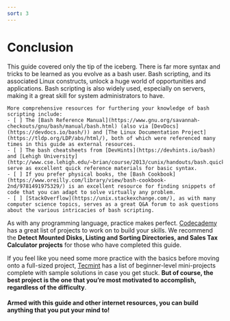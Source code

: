 ```yaml
---
sort: 3
---
```

# Conclusion

This guide covered only the tip of the iceberg. There is far more syntax and tricks to be learned as you evolve as a bash user. Bash scripting, and its associated Linux constructs, unlock a huge world of opportunities and applications. Bash scripting is also widely used, especially on servers, making it a great skill for system administrators to have.

```warning
More comprehensive resources for furthering your knowledge of bash scripting include:
- [ ] The [Bash Reference Manual](https://www.gnu.org/savannah-checkouts/gnu/bash/manual/bash.html) (also via [DevDocs](https://devdocs.io/bash/)) and [The Linux Documentation Project](https://tldp.org/LDP/abs/html/), both of which were referenced many times in this guide as external resources.
- [ ] The bash cheatsheets from [DevHints](https://devhints.io/bash) and [Lehigh University](http://www.cse.lehigh.edu/~brian/course/2013/cunix/handouts/bash.quickref.pdf) serve as excellent quick reference materials for basic syntax.
- [ ] If you prefer physical books, the [Bash Cookbook](https://www.oreilly.com/library/view/bash-cookbook-2nd/9781491975329/) is an excellent resource for finding snippets of code that you can adapt to solve virtually any problem.
- [ ] [StackOverflow](https://unix.stackexchange.com/), as with many computer science topics, serves as a great Q&A forum to ask questions about the various intricacies of bash scripting.
```

As with any programming language, practice makes perfect. [Codecademy](https://www.codecademy.com/resources/blog/bash-script-code-challenges-for-beginners/) has a great list of projects to work on to build your skills. We recommend the __Detect Mounted Disks, Listing and Sorting Directories, and Sales Tax Calculator projects__ for those who have completed this guide.

If you feel like you need some more practice with the basics before moving onto a full-sized project, [Tecmint](https://www.tecmint.com/basic-shell-programming-part-ii/) has a list of beginner-level mini-projects complete with sample solutions in case you get stuck. __But of course, the best project is the one that you’re most motivated to accomplish, regardless of the difficulty__.

#### Armed with this guide and other internet resources, you can build anything that you put your mind to!
